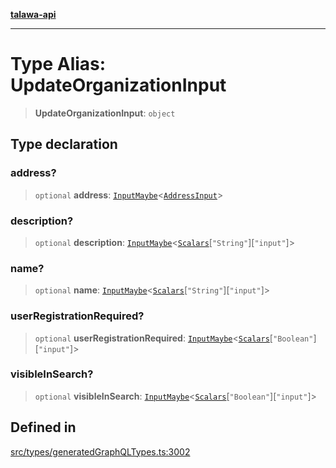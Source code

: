 [**talawa-api**](../../../README.md)

***

# Type Alias: UpdateOrganizationInput

> **UpdateOrganizationInput**: `object`

## Type declaration

### address?

> `optional` **address**: [`InputMaybe`](InputMaybe.md)\<[`AddressInput`](AddressInput.md)\>

### description?

> `optional` **description**: [`InputMaybe`](InputMaybe.md)\<[`Scalars`](Scalars.md)\[`"String"`\]\[`"input"`\]\>

### name?

> `optional` **name**: [`InputMaybe`](InputMaybe.md)\<[`Scalars`](Scalars.md)\[`"String"`\]\[`"input"`\]\>

### userRegistrationRequired?

> `optional` **userRegistrationRequired**: [`InputMaybe`](InputMaybe.md)\<[`Scalars`](Scalars.md)\[`"Boolean"`\]\[`"input"`\]\>

### visibleInSearch?

> `optional` **visibleInSearch**: [`InputMaybe`](InputMaybe.md)\<[`Scalars`](Scalars.md)\[`"Boolean"`\]\[`"input"`\]\>

## Defined in

[src/types/generatedGraphQLTypes.ts:3002](https://github.com/Suyash878/talawa-api/blob/f376d03c37e9acd046e7cc983947432c95f74442/src/types/generatedGraphQLTypes.ts#L3002)
